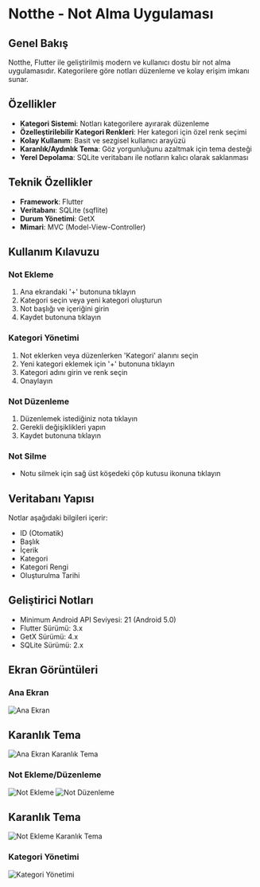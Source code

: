 # Notthe - Not Alma Uygulaması

## Genel Bakış
Notthe, Flutter ile geliştirilmiş modern ve kullanıcı dostu bir not alma uygulamasıdır. Kategorilere göre notları düzenleme ve kolay erişim imkanı sunar.

## Özellikler
- **Kategori Sistemi**: Notları kategorilere ayırarak düzenleme
- **Özelleştirilebilir Kategori Renkleri**: Her kategori için özel renk seçimi
- **Kolay Kullanım**: Basit ve sezgisel kullanıcı arayüzü
- **Karanlık/Aydınlık Tema**: Göz yorgunluğunu azaltmak için tema desteği
- **Yerel Depolama**: SQLite veritabanı ile notların kalıcı olarak saklanması

## Teknik Özellikler
- **Framework**: Flutter
- **Veritabanı**: SQLite (sqflite)
- **Durum Yönetimi**: GetX
- **Mimari**: MVC (Model-View-Controller)

## Kullanım Kılavuzu

### Not Ekleme
1. Ana ekrandaki '+' butonuna tıklayın
2. Kategori seçin veya yeni kategori oluşturun
3. Not başlığı ve içeriğini girin
4. Kaydet butonuna tıklayın

### Kategori Yönetimi
1. Not eklerken veya düzenlerken 'Kategori' alanını seçin
2. Yeni kategori eklemek için '+' butonuna tıklayın
3. Kategori adını girin ve renk seçin
4. Onaylayın

### Not Düzenleme
1. Düzenlemek istediğiniz nota tıklayın
2. Gerekli değişiklikleri yapın
3. Kaydet butonuna tıklayın

### Not Silme
- Notu silmek için sağ üst köşedeki çöp kutusu ikonuna tıklayın

## Veritabanı Yapısı
Notlar aşağıdaki bilgileri içerir:
- ID (Otomatik)
- Başlık
- İçerik
- Kategori
- Kategori Rengi
- Oluşturulma Tarihi

## Geliştirici Notları
- Minimum Android API Seviyesi: 21 (Android 5.0)
- Flutter Sürümü: 3.x
- GetX Sürümü: 4.x
- SQLite Sürümü: 2.x

## Ekran Görüntüleri

### Ana Ekran
![Ana Ekran](assets/screenshots/md1.jpg)
## Karanlık Tema
![Ana Ekran Karanlık Tema](assets/screenshots/md2.jpg)

### Not Ekleme/Düzenleme
![Not Ekleme](assets/screenshots/md5.jpg)
![Not Düzenleme](assets/screenshots/md3.jpg)
## Karanlık Tema
![Not Ekleme Karanlık Tema](assets/screenshots/md4.jpg)


### Kategori Yönetimi
![Kategori Yönetimi](assets/screenshots/md4.jpg)
